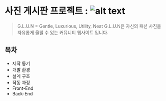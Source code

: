 # 사진 게시판 프로젝트 : ![alt text](https://github.com/fashionimatt/Spring-JAVA-BBS-G.L.U.N/blob/master/WebContent/resources/image/glun_logo.png "GLUN logo")
> G.L.U.N = Gentle, Luxurious, Utility, Neat
G.L.U.N은 자신의 패션 사진을 자유롭게 올릴 수 있는 커뮤니티 웹사이트 입니다.
## 목차
* 제작 동기
* 개발 환경
* 설계 구조
* 작동 과정
* Front-End
* Back-End
